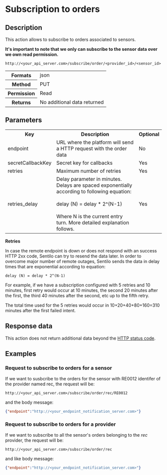 Subscription to orders
======================

## Description

This action allows to subscribe to orders associated to sensors.

**It's important to note that we only can subscribe to the sensor data over we own read permission.**

```
http://<your_api_server.com>/subscribe/order/<provider_id>/<sensor_id>
```

<table>
	<tbody>
		<tr>
			<th>Formats</th>
			<td>json</td>
		</tr>
		<tr>
			<th>Method</th>
			<td>PUT</td>
		</tr>
		<tr>
			<th>Permission</th>
			<td>Read</td>
		</tr>
		<tr>
			<th>Returns</th>
			<td>No additional data returned</td>
		</tr>
	</tbody>
</table>

## Parameters

<table>
	<tbody>
		<tr>
			<th>Key</th>
			<th>Description</th>
			<th>Optional</th>
		</tr>
		<tr>
			<td>endpoint</td>
			<td>URL where the platform will send a HTTP request with the order data</td>
			<td>No</td>
		</tr>
		<tr>
			<td>secretCallbackKey</td>
			<td>Secret key for callbacks</td>
			<td>Yes</td>
		</tr>
		<tr>
			<td>retries</td>
			<td>Maximum number of retries</td>
			<td>Yes</td>
		</tr>
		<tr>
			<td>retries_delay</td>
			<td>Delay parameter in minutes. Delays are spaced exponentially according to following equation:<br>
				<br>delay (N) = delay * 2^(N-1)<br>
				<br>Where N is the current entry turn. More detailed explanation follows.
			</td>
			<td>Yes</td>
		</tr>
	</tbody>
</table>

**Retries**

In case the remote endpoint is down or does not respond with an success HTTP 2xx code, Sentilo can try to resend the data later. In order to overcome major number of remote outages, Sentilo sends the data in delay times that are exponential according to equation:

```
delay (N) = delay * 2^(N-1)
```

For example, if we have a subscription configured with 5 retries and 10 minutes, first retry would occur at 10 minutes, the second 20 minutes after the first, the third 40 minutes after the second, etc up to the fifth retry.

The total time used for the 5 retries would occur in 10+20+40+80+160=310 minutes after the first failed intent.

## Response data

This action does not return additional data beyond the [HTTP status code](../../general_model.html#reply).

## Examples

### Request to subscribe to orders for a sensor

If we want to susbcribe to the orders for the sensor with RE0012 identifer of the provider named rec, the request will be:

```
http://<your_api_server.com>/subscribe/order/rec/RE0012
```

and the body message:

```json
{"endpoint":"http://<your_endpoint_notification_server.com>"}
```


### Request to subscribe to orders for a provider

If we want to subscribe to all the sensor's orders belonging to the <em>rec</em> provider, the request will be:

```
http://<your_api_server.com>/subscribe/order/rec
```

and like body message:

```json
{"endpoint":"http://<your_endpoint_notification_server.com>"}
```
